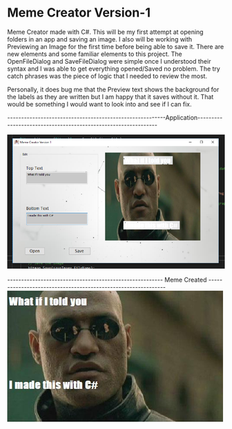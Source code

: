 # Meme Creator Version-1

Meme Creator made with C#. This will be my first attempt at opening folders in an app and saving an image. I also will be working with 
Previewing an Image for the first time before being able to save it. There are new elements and some familiar elements to this project. The OpenFileDialog and SaveFileDialog were simple once I understood their syntax and I was able to get everything opened/Saved no problem. The try catch phrases was the piece of logic that I needed to review the most. 

Personally, it does bug me that the Preview text shows the background for the labels as they are written but I am happy that it saves without it. That would be something I would want to look into and see if I can fix. 

---------------------------------------------------------Application---------------------------------------------------------------

![alt text](https://github.com/abelberhane/MemeCreatorVersion-1/blob/master/Images/AppScreenshot.png?raw=true)

-------------------------------------------------------- Meme Created --------------------------------------------------------------
![alt text](https://raw.githubusercontent.com/abelberhane/MemeCreatorVersion-1/master/Images/SH1.bmp)
